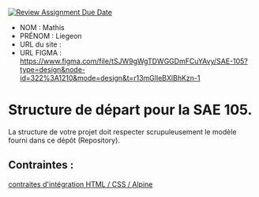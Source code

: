 [![Review Assignment Due Date](https://classroom.github.com/assets/deadline-readme-button-24ddc0f5d75046c5622901739e7c5dd533143b0c8e959d652212380cedb1ea36.svg)](https://classroom.github.com/a/kGMeGFDJ)
- NOM : Mathis
- PRÉNOM : Liegeon
- URL du site :
- URL FIGMA : https://www.figma.com/file/tSJW9gWgTDWGGDmFCuYAvy/SAE-105?type=design&node-id=322%3A1210&mode=design&t=r13mGlIeBXlBhKzn-1

# Structure de départ pour la SAE 105.

La structure de votre projet doit respecter scrupuleusement le modèle fourni dans ce dépôt (Repository).

## Contraintes :
[contraites d'intégration HTML / CSS / Alpine](https://moodle.univ-fcomte.fr/mod/page/view.php?id=645799)
